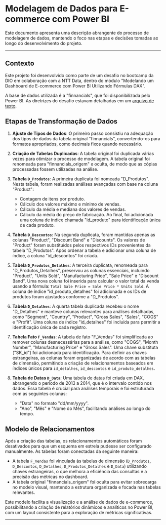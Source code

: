 # Modelagem de Dados para E-commerce com Power BI

Este documento apresenta uma descrição abrangente do processo de modelagem de dados, mantendo o foco nas etapas e decisões tomadas ao longo do desenvolvimento do projeto.

---

## Contexto

Este projeto foi desenvolvido como parte de um desafio no bootcamp da DIO em colaboração com a NTT Data, dentro do módulo "Modelando um Dashboard de E-commerce com Power BI Utilizando Fórmulas DAX".

A base de dados utilizada é a "finnancials", que foi disponibilizada pelo Power BI. As diretrizes do desafio estavam detalhadas em um [arquivo de texto](https://academiapme-my.sharepoint.com/:w:/g/personal/renato_dio_me/EW76WjPAA8RGgC3i44ofFq4BBiWzM-CN5S312YwOQCIwBA?e=7A6KfG). 

## Etapas de Transformação de Dados

1. **Ajuste de Tipos de Dados**: O primeiro passo consistiu na adequação dos tipos de dados da tabela original "finnancials", convertendo-os para formatos apropriados, como decimais fixos quando necessário.

2. **Criação de Tabelas Duplicadas**: A tabela original foi duplicada várias vezes para otimizar o processo de modelagem. A tabela original foi renomeada para "finnancials_origem" e oculta, de modo que as cópias processadas fossem utilizadas na análise.

3. **Tabela `D_Produtos`**: A primeira duplicata foi nomeada "D_Produtos". Nesta tabela, foram realizadas análises avançadas com base na coluna "Product":
   - Contagem de itens por produto.
   - Cálculo dos valores máximo e mínimo de vendas.
   - Cálculo da média e mediana dos valores de vendas.
   - Cálculo da média do preço de fabricação.
   Ao final, foi adicionada uma coluna de índice chamada "id_produto" para identificação única de cada produto.

4. **Tabela `D_Descontos`**: Na segunda duplicata, foram mantidas apenas as colunas "Product", "Discount Band" e "Discounts". Os valores de "Product" foram substituídos pelos respectivos IDs provenientes da tabela "D_Produtos". Após ordenar a tabela e adicionar uma coluna de índice, a coluna "id_descontos" foi criada.

5. **Tabela `D_Produtos_Detalhes`**: A terceira duplicata, renomeada para "D_Produtos_Detalhes", preservou as colunas essenciais, incluindo "Product", "Units Sold", "Manufacturing Price", "Sale Price" e "Discount Band". Uma nova coluna foi inserida para calcular o valor total da venda usando a fórmula: `Total Sale Price = Sale Price * Units Sold`. A coluna de índice "id_produto_detalhes" foi adicionada e os IDs de produtos foram ajustados conforme a "D_Produtos".

6. **Tabela `D_Detalhes`**: A quarta tabela duplicada recebeu o nome "D_Detalhes" e manteve colunas relevantes para análises detalhadas, como "Segment", "Country", "Product", "Gross Sales", "Sales", "COGS" e "Profit". Uma coluna de índice "id_detalhes" foi incluída para permitir a identificação única de cada registro.

7. **Tabela Fato `F_Vendas`**: A tabela de fato "F_Vendas" foi simplificada ao remover colunas desnecessárias para a análise, como "COGS", "Month Number", "Manufacturing Price" e "Gross Sales". Uma chave substituta ("SK_id") foi adicionada para identificação. Para definir as chaves estrangeiras, as colunas foram organizadas de acordo com as tabelas de dimensão, permitindo a criação de relacionamentos baseados em índices únicos para `id_detalhes`, `id_descontos` e `id_produto_detalhes`.

8. **Tabela de Datas `D_Data`**: Uma tabela de datas foi criada em DAX, abrangendo o período de 2013 a 2014, que é o intervalo contido nos dados. Essa tabela é crucial para análises temporais e foi estruturada com as seguintes colunas:
   - "Data" no formato "dd/mm/yyyy".
   - "Ano", "Mês" e "Nome do Mês", facilitando análises ao longo do tempo.

## Modelo de Relacionamentos

Após a criação das tabelas, os relacionamentos automáticos foram desativados para que um esquema em estrela pudesse ser configurado manualmente. As tabelas foram conectadas da seguinte maneira:

- A tabela `F_Vendas` foi vinculada às tabelas de dimensão (`D_Produtos`, `D_Descontos`, `D_Detalhes`, `D_Produtos_Detalhes` e `D_Data`) utilizando chaves estrangeiras, o que melhora a eficiência das consultas e a precisão das métricas no dashboard.
- A tabela original "finnancials_origem" foi oculta para evitar sobrecarga no modelo visual, mantendo a estrutura organizada e focada nas tabelas relevantes.

Este modelo facilita a visualização e a análise de dados de e-commerce, possibilitando a criação de relatórios dinâmicos e analíticos no Power BI, com um layout consistente para a exploração de métricas significativas.

---
